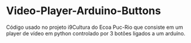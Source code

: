 # Video-Player-Arduino-Buttons
Código usado no projeto i9Cultura do Ecoa Puc-Rio que consiste em um player de vídeo em python controlado por 3 botões ligados a um arduíno.
